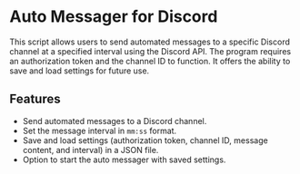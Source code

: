 # Auto Messager for Discord

This script allows users to send automated messages to a specific Discord channel at a specified interval using the Discord API.
The program requires an authorization token and the channel ID to function. It offers the ability to save and load settings for future use.

## Features
- Send automated messages to a Discord channel.
- Set the message interval in `mm:ss` format.
- Save and load settings (authorization token, channel ID, message content, and interval) in a JSON file.
- Option to start the auto messager with saved settings.
